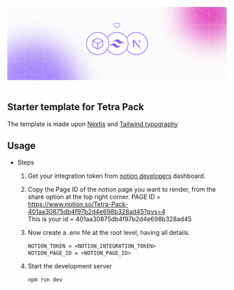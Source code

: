 ![Banner Image](./public/banner.png)
<br><br>
## Starter template for Tetra Pack

The template is made upon [Nextjs](https://nextjs.org/) and [Tailwind typography](https://tailwindcss.com/docs/typography-plugin)

## Usage

-   Steps

    1.  Get your integration token from [notion developers](https://www.notion.so/my-integrations) dashboard.
    2.  Copy the Page ID of the notion page you want to render, from the share option at the top right corner.
        PAGE ID = https://www.notion.so/Tetra-Pack-401aa30875db4f97b2d4e698b328ad45?pvs=4
        <br>
        This is your id = 401aa30875db4f97b2d4e698b328ad45
    3.  Now create a .env file at the root level, having all details.
        ```
        NOTION_TOKEN = <NOTION_INTEGRATION_TOKEN>
        NOTION_PAGE_ID = <NOTION_PAGE_ID>
        ```
    4.  Start the development server

        ```bash
        npm run dev
        ```